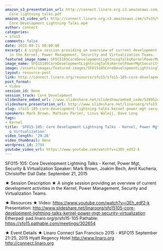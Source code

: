 ```yaml
---
amazon_s3_presentation_url: http://connect.linaro.org.s3.amazonaws.com/sfo15/Presentations/09-21-Monday/SFO15-105-
  Core lightning talks.pdf
amazon_s3_video_url: http://connect.linaro.org.s3.amazonaws.com/sfo15/Videos/09-21-Monday/SFO15-105
  Core Development Lightning Talks.mp4
author: connect
categories:
- sfo15
comments: false
date: 2015-09-21 00:00:00
excerpt: A single session providing an overview of current development activities
  in the Kernel, Power Management, Security and Virtualization Teams.
featured_image_name: SFO15105CoreDevelopmentLightningTalksKernelPowerMgtSecurityVirtualization.jpg
image_name: SFO15105CoreDevelopmentLightningTalksKernelPowerMgtSecurityVirtualization.jpg
image: /assets/images/featured-images/SFO15105CoreDevelopmentLightningTalksKernelPowerMgtSecurityVirtualization.jpg
layout: resource-post
link: http://connect.linaro.org/resource/sfo15/sfo15-105-core-development-lightning-talks-kernel-power-mgt-security-virtualization/
post_format:
- Video
session_id: None
session_track: Core Development
slideshare_embed_url: //www.slideshare.net/slideshow/embed_code/52895245
slideshare_presentation_url: http://www.slideshare.net/linaroorg/sfo15105-core-development-lightning-talks-kernel-power-mgt-security-virtualization
slug: sfo15-105-core-development-lightning-talks-kernel-power-mgt-security-virtualization
speakers: Mark Brown, Mathieu Porier, Linus Waleij, Dave Long
tags:
- Kernel
title: 'SFO15-105: Core Development Lightning Talks - Kernel, Power Mgt, Security
  & Virtualization'
video_length: '29:26'
video_thumbnail: None
wordpress_id: 2794
youtube_video_url: https://www.youtube.com/watch?v=i3Eh_edf2-k
---
```


SFO15-105: Core Development Lightning Talks - Kernel, Power Mgt, Security & Virtualization
Speaker: Mark Brown, Joakim Bech, Amit Kucheria, Christoffer Dall
Date: September 21, 2015

★ Session Description ★
A single session providing an overview of current development activities in the Kernel, Power Management, Security and Virtualization Teams.

★ Resources ★
Video: https://www.youtube.com/watch?v=i3Eh_edf2-k
Presentation: http://www.slideshare.net/linaroorg/sfo15105-core-development-lightning-talks-kernel-power-mgt-security-virtualization
Etherpad: pad.linaro.org/p/sfo15-105
Pathable: https://sfo15.pathable.com/meetings/302654


★ Event Details ★
Linaro Connect San Francisco 2015 - #SFO15
September 21-25, 2015
Hyatt Regency Hotel
http://www.linaro.org
http://connect.linaro.org
